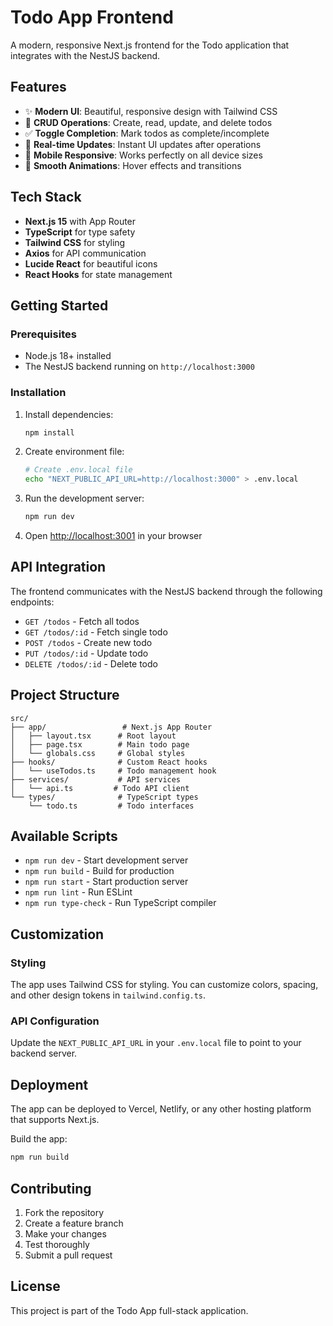 # Todo App Frontend

A modern, responsive Next.js frontend for the Todo application that integrates with the NestJS backend.

## Features

- ✨ **Modern UI**: Beautiful, responsive design with Tailwind CSS
- 📝 **CRUD Operations**: Create, read, update, and delete todos
- ✅ **Toggle Completion**: Mark todos as complete/incomplete
- 🔄 **Real-time Updates**: Instant UI updates after operations
- 📱 **Mobile Responsive**: Works perfectly on all device sizes
- 🎨 **Smooth Animations**: Hover effects and transitions

## Tech Stack

- **Next.js 15** with App Router
- **TypeScript** for type safety
- **Tailwind CSS** for styling
- **Axios** for API communication
- **Lucide React** for beautiful icons
- **React Hooks** for state management

## Getting Started

### Prerequisites

- Node.js 18+ installed
- The NestJS backend running on `http://localhost:3000`

### Installation

1. Install dependencies:
   ```bash
   npm install
   ```

2. Create environment file:
   ```bash
   # Create .env.local file
   echo "NEXT_PUBLIC_API_URL=http://localhost:3000" > .env.local
   ```

3. Run the development server:
   ```bash
   npm run dev
   ```

4. Open [http://localhost:3001](http://localhost:3001) in your browser

## API Integration

The frontend communicates with the NestJS backend through the following endpoints:

- `GET /todos` - Fetch all todos
- `GET /todos/:id` - Fetch single todo
- `POST /todos` - Create new todo
- `PUT /todos/:id` - Update todo
- `DELETE /todos/:id` - Delete todo

## Project Structure

```
src/
├── app/                 # Next.js App Router
│   ├── layout.tsx      # Root layout
│   ├── page.tsx        # Main todo page
│   └── globals.css     # Global styles
├── hooks/              # Custom React hooks
│   └── useTodos.ts     # Todo management hook
├── services/           # API services
│   └── api.ts         # Todo API client
└── types/              # TypeScript types
    └── todo.ts         # Todo interfaces
```

## Available Scripts

- `npm run dev` - Start development server
- `npm run build` - Build for production
- `npm run start` - Start production server
- `npm run lint` - Run ESLint
- `npm run type-check` - Run TypeScript compiler

## Customization

### Styling
The app uses Tailwind CSS for styling. You can customize colors, spacing, and other design tokens in `tailwind.config.ts`.

### API Configuration
Update the `NEXT_PUBLIC_API_URL` in your `.env.local` file to point to your backend server.

## Deployment

The app can be deployed to Vercel, Netlify, or any other hosting platform that supports Next.js.

Build the app:
```bash
npm run build
```

## Contributing

1. Fork the repository
2. Create a feature branch
3. Make your changes
4. Test thoroughly
5. Submit a pull request

## License

This project is part of the Todo App full-stack application.
